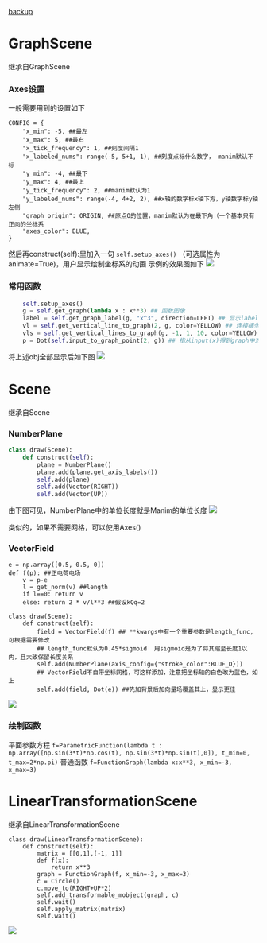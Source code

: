 
[backup](https:////www.cnblogs.com/acha/articles/12304122.html)

# GraphScene
继承自GraphScene
### Axes设置
一般需要用到的设置如下
```
CONFIG = {
    "x_min": -5, ##最左
    "x_max": 5, ##最右
    "x_tick_frequency": 1, ##刻度间隔1
    "x_labeled_nums": range(-5, 5+1, 1), ##刻度点标什么数字， manim默认不标
    "y_min": -4, ##最下
    "y_max": 4, ##最上
    "y_tick_frequency": 2, ##manim默认为1
    "y_labeled_nums": range(-4, 4+2, 2), ##x轴的数字标x轴下方，y轴数字标y轴左侧
    "graph_origin": ORIGIN, ##原点O的位置，manim默认为在最下角（一个基本只有正向的坐标系
    "axes_color": BLUE,
}
```
然后再construct(self):里加入一句
`self.setup_axes()` （可选属性为animate=True)，用户显示绘制坐标系的动画
示例的效果图如下
![](https://img2018.cnblogs.com/blog/1086046/202002/1086046-20200213163251403-1530596301.png)

### 常用函数
```python
    self.setup_axes()
    g = self.get_graph(lambda x : x**3) ## 函数图像
    label = self.get_graph_label(g, "x^3", direction=LEFT) ## 显示label，设置显示在函数左侧
    vl = self.get_vertical_line_to_graph(2, g, color=YELLOW) ## 连接横坐标刻度2与图像中x=2对应的点
    vls = self.get_vertical_lines_to_graph(g, -1, 1, 10, color=YELLOW) ##在-1到1等距的竖10条同上的线
    p = Dot(self.input_to_graph_point(2, g)) ## 指从input(x)得到graph中对应点(x,f(x)), 返回该点在 屏幕坐标系 下位置
```
将上述obj全部显示后如下图
![](https://img2018.cnblogs.com/blog/1086046/202002/1086046-20200214112412498-1488788489.png)

# Scene
继承自Scene

### NumberPlane
```python
class draw(Scene):
    def construct(self):
        plane = NumberPlane()
        plane.add(plane.get_axis_labels())
        self.add(plane)
        self.add(Vector(RIGHT))
        self.add(Vector(UP))
```
由下图可见，NumberPlane中的单位长度就是Manim的单位长度
![](https://img2018.cnblogs.com/blog/1086046/202002/1086046-20200214145158398-1712307623.png)


类似的，如果不需要网格，可以使用Axes()

### VectorField
```pyhton
e = np.array([0.5, 0.5, 0])
def f(p): ##正电荷电场
    v = p-e
    l = get_norm(v) ##length
    if l==0: return v
    else: return 2 * v/l**3 ##假设kQq=2

class draw(Scene):
    def construct(self):
        field = VectorField(f) ## **kwargs中有一个重要参数是length_func, 可根据需要修改
        ## length_func默认为0.45*sigmoid  用sigmoid是为了将其缩至长度1以内，且大致保留长度关系
        self.add(NumberPlane(axis_config={"stroke_color":BLUE_D}))
        ## VectorField不自带坐标网格，可这样添加，注意把坐标轴的白色改为蓝色，如上
        self.add(field, Dot(e)) ##先加背景后加向量场覆盖其上，显示更佳
```
![](https://img2018.cnblogs.com/blog/1086046/202002/1086046-20200214165257440-1833794612.png)

### 绘制函数
平面参数方程
`f=ParametricFunction(lambda t : np.array([np.sin(3*t)*np.cos(t), np.sin(3*t)*np.sin(t),0]), t_min=0, t_max=2*np.pi)`
普通函数
`f=FunctionGraph(lambda x:x**3, x_min=-3, x_max=3)`

# LinearTransformationScene
继承自LinearTransformationScene
```
class draw(LinearTransformationScene):
    def construct(self):
        matrix = [[0,1],[-1, 1]]
        def f(x):
            return x**3
        graph = FunctionGraph(f, x_min=-3, x_max=3)
        c = Circle()
        c.move_to(RIGHT+UP*2)
        self.add_transformable_mobject(graph, c)
        self.wait()
        self.apply_matrix(matrix)
        self.wait()
```
![](https://img2018.cnblogs.com/blog/1086046/202002/1086046-20200214112553099-1184484571.png)